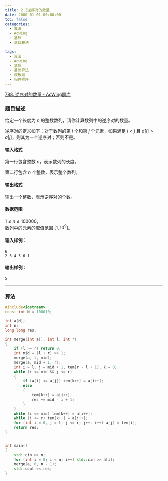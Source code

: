 ```yaml
---
title: 2.2逆序对的数量
date: 2000-01-01 00:00:00
toc: false
categories:
  - 算法
  - Acwing
  - 基础
  - 基础算法

tags:
  - 算法
  - Acwing
  - 基础
  - 基础算法
  - 模板题
  - 归并排序
---
```


[788. 逆序对的数量 - AcWing题库](https://www.acwing.com/problem/content/790/)

### 题目描述
给定一个长度为 $n$ 的整数数列，请你计算数列中的逆序对的数量。

逆序对的定义如下：对于数列的第 $i$ 个和第 $j$ 个元素，如果满足 $i < j$ 且 $a[i] > a[j]$，则其为一个逆序对；否则不是。

#### 输入格式

第一行包含整数 $n$，表示数列的长度。

第二行包含 $n$ 个整数，表示整个数列。

#### 输出格式

输出一个整数，表示逆序对的个数。

#### 数据范围

$1 \le n \le 100000$，  
数列中的元素的取值范围 $[1,10^9]$。

#### 输入样例：

```
6
2 3 4 5 6 1
```

#### 输出样例：

```
5
```

---
### 算法
```cpp
#include<iostream>
const int N = 100010;

int a[N];
int n;
long long res;

int merge(int a[], int l, int r)
{
    if (l >= r) return 0;
    int mid = (l + r) >> 1;
    merge(a, l, mid);
    merge(a, mid + 1, r);
    int i = l, j = mid + 1, tem[r - l + 1], k = 0;
    while (i <= mid && j <= r)
    {
        if (a[i] <= a[j]) tem[k++] = a[i++];
        else 
        {
            tem[k++] = a[j++];
            res += mid - i + 1;
        }
    }
    while (i <= mid) tem[k++] = a[i++];
    while (j <= r) tem[k++] = a[j++];
    for (int i = 0, j = l; j <= r; j++, i++) a[j] = tem[i];
    return res;
}


int main()
{
    std::cin >> n;
    for (int i = 0; i < n; i++) std::cin >> a[i];
    merge(a, 0, n - 1);
    std::cout << res;
}
```
